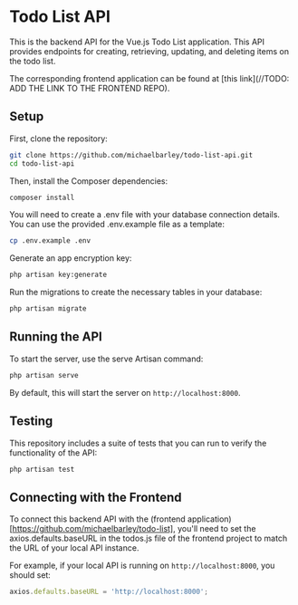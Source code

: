 # Todo List API

This is the backend API for the Vue.js Todo List application. This API provides endpoints for creating, retrieving, updating, and deleting items on the todo list.

The corresponding frontend application can be found at [this link](//TODO: ADD THE LINK TO THE FRONTEND REPO).

## Setup

First, clone the repository:

```bash
git clone https://github.com/michaelbarley/todo-list-api.git
cd todo-list-api
```

Then, install the Composer dependencies:

```bash
composer install
```

You will need to create a .env file with your database connection details. You can use the provided .env.example file as a template:

```bash
cp .env.example .env
```

Generate an app encryption key:
```bash
php artisan key:generate
```

Run the migrations to create the necessary tables in your database:

```bash
php artisan migrate
```

## Running the API

To start the server, use the serve Artisan command:

```bash
php artisan serve
```

By default, this will start the server on `http://localhost:8000`.

## Testing

This repository includes a suite of tests that you can run to verify the functionality of the API:

```bash
php artisan test
```

## Connecting with the Frontend

To connect this backend API with the (frontend application)[https://github.com/michaelbarley/todo-list], you'll need to set the axios.defaults.baseURL in the todos.js file of the frontend project to match the URL of your local API instance.

For example, if your local API is running on `http://localhost:8000`, you should set:

```javascript
axios.defaults.baseURL = 'http://localhost:8000';
```
